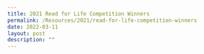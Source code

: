 ```yaml
---
title: 2021 Read for Life Competition Winners
permalink: /Resources/2021/read-for-life-competition-winners
date: 2022-03-11
layout: post
description: ""
---
```

